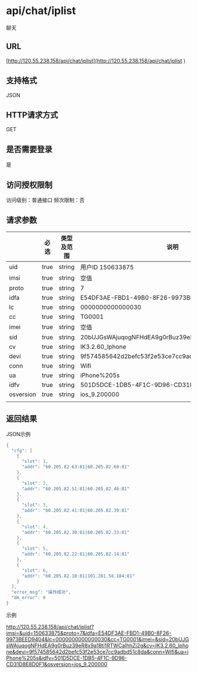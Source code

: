 # api/chat/iplist

聊天

## URL

[http://120.55.238.158/api/chat/iplist](http://120.55.238.158/api/chat/iplist  )

## 支持格式

JSON

## HTTP请求方式

GET

## 是否需要登录

是

## 访问授权限制

访问级别：普通接口
频次限制：否

## 请求参数

|           | 必选   | 类型及范围  | 说明                                       |
| --------- | ---- | ------ | ---------------------------------------- |
| uid       | true | string | 用户ID 150633875                           |
| imsi      | true | string | 空值                                       |
| proto     | true | string | 7                                        |
| idfa      | true | string | E54DF3AE-FBD1-49B0-8F26-9973BEED9404     |
| lc        | true | string | 0000000000000030                         |
| cc        | true | string | TG0001                                   |
| imei      | true | string | 空值                                       |
| sid       | true | string | 20bUJGsWAjuqogNFHdEA9g0rBuz39eR8x9a18ti1RTWCaIhhZi2g |
| cv        | true | string | IK3.2.60_Iphone                          |
| devi      | true | string | 9f574585642d2befc53f2e53ce7cc9adbd51c8da |
| conn      | true | string | Wifi                                     |
| ua        | true | string | iPhone%205s                              |
| idfv      | true | string | 501D5DCE-1DB5-4F1C-9D96-CD31D8E8D0F1     |
| osversion | true | string | ios_9.200000                             |
|           |      |        |                                          |



## 返回结果

JSON示例

```objective-c
{
  "cfg": [
    {
      "slot": 1,
      "addr": "60.205.82.63:81|60.205.82.60:81"
    },
    {
      "slot": 2,
      "addr": "60.205.82.51:81|60.205.82.46:81"
    },
    {
      "slot": 3,
      "addr": "60.205.82.41:81|60.205.82.39:81"
    },
    {
      "slot": 4,
      "addr": "60.205.82.30:81|60.205.82.33:81"
    },
    {
      "slot": 5,
      "addr": "60.205.82.22:81|60.205.82.14:81"
    },
    {
      "slot": 6,
      "addr": "60.205.82.10:81|101.201.58.184:81"
    }
  ],
  "error_msg": "操作成功",
  "dm_error": 0
}
```

示例

http://120.55.238.158/api/chat/iplist?imsi=&uid=150633875&proto=7&idfa=E54DF3AE-FBD1-49B0-8F26-9973BEED9404&lc=0000000000000030&cc=TG0001&imei=&sid=20bUJGsWAjuqogNFHdEA9g0rBuz39eR8x9a18ti1RTWCaIhhZi2g&cv=IK3.2.60_Iphone&devi=9f574585642d2befc53f2e53ce7cc9adbd51c8da&conn=Wifi&ua=iPhone%205s&idfv=501D5DCE-1DB5-4F1C-9D96-CD31D8E8D0F1&osversion=ios_9.200000


